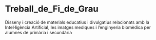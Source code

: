 # Treball_de_Fi_de_Grau
Disseny i creació de materials educatius i divulgatius relacionats amb la Intel·ligència Artificial, les imatges mediques i l’enginyeria biomèdica per alumnes de primària i secundària
